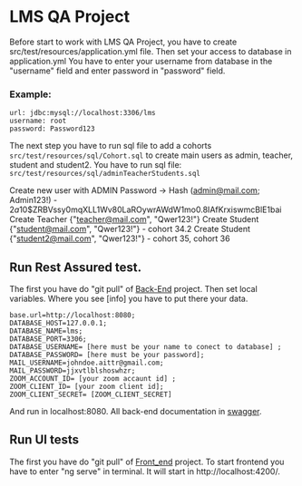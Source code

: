 # LMS QA Project

Before start to work with LMS QA Project, you have to create src/test/resources/application.yml file.
Then set your access to database in application.yml
You have to enter your username from database in the "username" field and enter password in "password" field.

### Example:
```
url: jdbc:mysql://localhost:3306/lms
username: root 
password: Password123
```

The next step you have to run sql file to add a cohorts ``src/test/resources/sql/Cohort.sql``
to create main users as admin, teacher, student and student2. You have to run sql file:
``src/test/resources/sql/adminTeacherStudents.sql``

Create new user with ADMIN Password -> Hash (admin@mail.com; Admin123!) - $2a$10$ZRBVssy0mqXLL1Wv80LaROywrAWdW1mo0.8IAfKrxiswmcBlE1bai
Create Teacher {"teacher@mail.com", "Qwer123!"}
Create Student {"student@mail.com", "Qwer123!"} - cohort 34.2
Create Student {"student2@mail.com", "Qwer123!"} - cohort 35, cohort 36

## Run Rest Assured test.
The first you have do "git pull" of [Back-End](https://github.com/ait-tr/lms-be) project.
Then set local variables. Where you see [info] you have to put there your data.

```
base.url=http://localhost:8080;
DATABASE_HOST=127.0.0.1;
DATABASE_NAME=lms;
DATABASE_PORT=3306; 
DATABASE_USERNAME= [here must be your name to conect to database] ;
DATABASE_PASSWORD= [here must be your password];
MAIL_USERNAME=johndoe.aittr@gmail.com;
MAIL_PASSWORD=jjxvtlblshoswhzr;
ZOOM_ACCOUNT_ID= [your zoom accaunt id] ;
ZOOM_CLIENT_ID= [your zoom client id];
ZOOM_CLIENT_SECRET= [ZOOM_CLIENT_SECRET]
```

And run in localhost:8080.
All back-end documentation in [swagger](http://localhost:8080/swagger-ui/index.html#/).

## Run UI tests
The first you have do "git pull" of [Front_end](https://github.com/ait-tr/lms-fe) project.
To start frontend you have to enter "ng serve" in terminal.
It will start in http://localhost:4200/.

